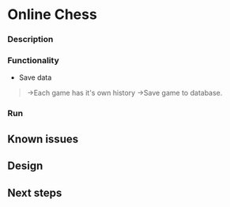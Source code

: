 # Online Chess
### Description
### Functionality
- Save data
> ->Each game has it's own history
> ->Save game to database. 
### Run
## Known issues
## Design
## Next steps
